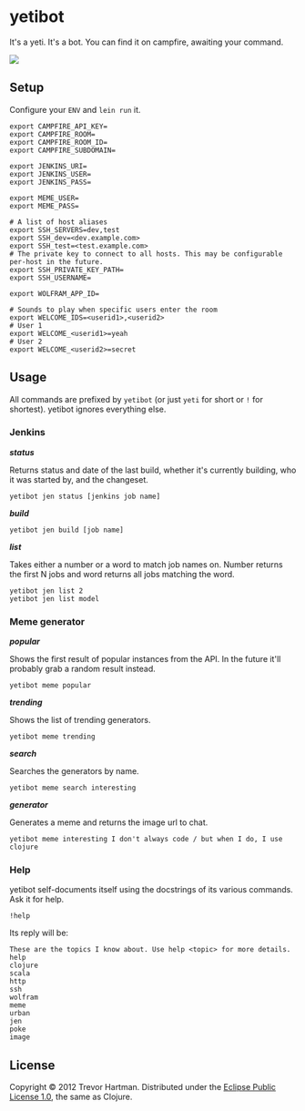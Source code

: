 # yetibot

It's a yeti. It's a bot. You can find it on campfire, awaiting your command.

<img src="https://www.decide.com/img/yeti.png" />

## Setup

Configure your `ENV` and `lein run` it.

```
export CAMPFIRE_API_KEY=
export CAMPFIRE_ROOM=
export CAMPFIRE_ROOM_ID=
export CAMPFIRE_SUBDOMAIN=

export JENKINS_URI=
export JENKINS_USER=
export JENKINS_PASS=

export MEME_USER=
export MEME_PASS=

# A list of host aliases
export SSH_SERVERS=dev,test
export SSH_dev=<dev.example.com>
export SSH_test=<test.example.com>
# The private key to connect to all hosts. This may be configurable per-host in the future.
export SSH_PRIVATE_KEY_PATH=
export SSH_USERNAME=

export WOLFRAM_APP_ID=

# Sounds to play when specific users enter the room
export WELCOME_IDS=<userid1>,<userid2>
# User 1
export WELCOME_<userid1>=yeah
# User 2
export WELCOME_<userid2>=secret
```


## Usage

All commands are prefixed by `yetibot` (or just `yeti` for short or `!` for shortest). yetibot ignores
everything else.

### Jenkins

___status___

Returns status and date of the last build, whether it's currently building,
who it was started by, and the changeset.

```
yetibot jen status [jenkins job name]
```

___build___

```
yetibot jen build [job name]
```

___list___

Takes either a number or a word to match job names on. Number returns the first N
jobs and word returns all jobs matching the word.

```
yetibot jen list 2
yetibot jen list model
```

### Meme generator

___popular___

Shows the first result of popular instances from the API. In the future it'll probably grab a random result instead.

```
yetibot meme popular
```

___trending___

Shows the list of trending generators.

```
yetibot meme trending
```

___search___

Searches the generators by name.

```
yetibot meme search interesting
```

___generator___

Generates a meme and returns the image url to chat.

```
yetibot meme interesting I don't always code / but when I do, I use clojure
```

### Help

yetibot self-documents itself using the docstrings of its various commands. Ask it
for help.

```
!help
```

Its reply will be:

```
These are the topics I know about. Use help <topic> for more details.
help
clojure
scala
http
ssh
wolfram
meme
urban
jen
poke
image
```

## License

Copyright &copy; 2012 Trevor Hartman. Distributed under the [Eclipse Public License 1.0](http://opensource.org/licenses/eclipse-1.0.php), the same as Clojure.

